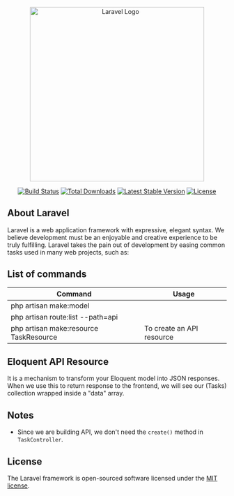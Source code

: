<p align="center"><a href="https://laravel.com" target="_blank"><img src="https://raw.githubusercontent.com/laravel/art/master/logo-lockup/5%20SVG/2%20CMYK/1%20Full%20Color/laravel-logolockup-cmyk-red.svg" width="400" alt="Laravel Logo"></a></p>

<p align="center">
<a href="https://github.com/laravel/framework/actions"><img src="https://github.com/laravel/framework/workflows/tests/badge.svg" alt="Build Status"></a>
<a href="https://packagist.org/packages/laravel/framework"><img src="https://img.shields.io/packagist/dt/laravel/framework" alt="Total Downloads"></a>
<a href="https://packagist.org/packages/laravel/framework"><img src="https://img.shields.io/packagist/v/laravel/framework" alt="Latest Stable Version"></a>
<a href="https://packagist.org/packages/laravel/framework"><img src="https://img.shields.io/packagist/l/laravel/framework" alt="License"></a>
</p>

## About Laravel

Laravel is a web application framework with expressive, elegant syntax. We believe development must be an enjoyable and creative experience to be truly fulfilling. Laravel takes the pain out of development by easing common tasks used in many web projects, such as:

## List of commands

| Command | Usage |
|-------------------------------------- | ---------------------------|
| php artisan make:model |                           |
| php artisan route:list --path=api |                           |
| php artisan make:resource TaskResource | To create an API resource                 |

## Eloquent API Resource

It is a mechanism to transform your Eloquent model into JSON responses. When we use this to return response to the frontend, we will see our (Tasks) collection wrapped inside a "data" array.

## Notes

- Since we are building API, we don't need the `create()` method in `TaskController`.

## License

The Laravel framework is open-sourced software licensed under the [MIT license](https://opensource.org/licenses/MIT).
